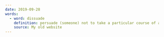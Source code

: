 ```yaml
---
date: 2019-09-28
words:
  - word: dissuade
    definition: persuade (someone) not to take a particular course of action.
    source: My old website
---
```


